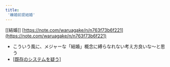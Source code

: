 ```yaml
---
title:
 '離婚前提結婚'
---
```


[[結婚]]
[https://note.com/waruagake/n/n763f73b6f221](https://note.com/waruagake/n/n763f73b6f221)
- こういう風に、メジャーな「結婚」概念に縛らなれない考え方良いな〜と思う
- [[既存のシステムを疑う]]([[階層高い事を考えたくなりがち]])
